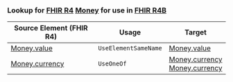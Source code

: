 ### Lookup for [FHIR R4](https://hl7.org/fhir/R4/) [Money](https://hl7.org/fhir/R4/Money.html) for use in [FHIR R4B](https://hl7.org/fhir/R4B/)

| Source Element (FHIR R4) | Usage | Target |
| -------------- | ----- | ------ |
| [Money.value](https://hl7.org/fhir/R4/Money.html#resource) | `UseElementSameName` | [Money.value](https://hl7.org/fhir/R4B/Money.html#resource) |
| [Money.currency](https://hl7.org/fhir/R4/Money.html#resource) | `UseOneOf` | [Money.currency](https://hl7.org/fhir/R4B/Money.html#resource)<br />[Money.currency](https://hl7.org/fhir/R4B/Money.html#resource) |
